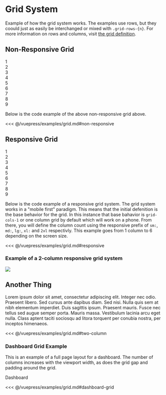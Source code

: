 # Grid System

Example of how the grid system works. The examples use rows, but they coould just as easily be interchanged or mixed with `.grid-rows-{n}`. For more information on rows and columns, visit [the grid definition](/css-documentation/grid/grid-template-columns.html).

## Non-Responsive Grid

<section class="mds">
  <!-- #region non-responsive -->
  <div class="grid grid-flow-row grid-cols-3 gap-4 text-center mt-20">
    <div class="rounded py-4 text-center bg-primary-inverted text-primary-inverted">1</div>
    <div class="rounded py-4 text-center bg-primary-inverted text-primary-inverted">2</div>
    <div class="rounded py-4 text-center bg-primary-inverted text-primary-inverted">3</div>
    <div class="rounded py-4 text-center bg-primary-inverted text-primary-inverted">4</div>
    <div class="rounded py-4 text-center bg-primary-inverted text-primary-inverted">5</div>
    <div class="rounded py-4 text-center bg-primary-inverted text-primary-inverted">6</div>
    <div class="rounded py-4 text-center bg-primary-inverted text-primary-inverted">7</div>
    <div class="rounded py-4 text-center bg-primary-inverted text-primary-inverted">8</div>
    <div class="rounded py-4 text-center bg-primary-inverted text-primary-inverted">9</div>
  </div>
  <!-- #endregion non-responsive -->
</section>

Below is the code example of the above non-responsive grid above.

<<< @/vuepress/examples/grid.md#non-responsive

## Responsive Grid

<section class="mds">
  <!-- #region responsive -->
  <div
    class="grid grid-flow-row grid-cols-1 gap-4 text-center sm:grid-cols-2 md:grid-cols-3 lg:grid-cols-4 xl:grid-cols-5 2xl:grid-cols-6 mt-20"
  >
    <div class="rounded py-4 text-center bg-primary-inverted text-primary-inverted">1</div>
    <div class="rounded py-4 text-center bg-primary-inverted text-primary-inverted">2</div>
    <div class="rounded py-4 text-center bg-primary-inverted text-primary-inverted">3</div>
    <div class="rounded py-4 text-center bg-primary-inverted text-primary-inverted">4</div>
    <div class="rounded py-4 text-center bg-primary-inverted text-primary-inverted">5</div>
    <div class="rounded py-4 text-center bg-primary-inverted text-primary-inverted">6</div>
    <div class="rounded py-4 text-center bg-primary-inverted text-primary-inverted">7</div>
    <div class="rounded py-4 text-center bg-primary-inverted text-primary-inverted">8</div>
    <div class="rounded py-4 text-center bg-primary-inverted text-primary-inverted">9</div>
  </div>
  <!-- #endregion responsive -->
</section>

Below is the code example of a responsive grid system. The grid system works in a "mobile first" paradigm. This means that the initial defenition is the base behavior for the grid. In this instance that base bahavior is `grid-cols-1` or one column grid by default which will work on a phone. From there, you will define the column count using the responsive prefix of `sm:`, `md:`, `lg:`, `xl:` and `2xl` respectivly. This example goes from 1 column to 6 depending on the screen size.

<<< @/vuepress/examples/grid.md#responsive

### Example of a 2-column responsive grid system

<section class="mds">
  <div class="mt-40">
    <!-- #region two-column -->
    <div class="grid grid-cols-1 gap-0 sm:grid-cols-5 sm:gap-56">
      <div class="col-span-2 border-b-2 mb-20 text-center border-primary-bg-dark bg-white sm:border-2 sm:rounded">
        <img src="https://picsum.photos/320" class="w-full h-full object-cover">
      </div>
      <div class="col-span-3">
        <h2 class="mt-0">Another Thing</h2>
        <p>Lorem ipsum dolor sit amet, consectetur adipiscing elit. Integer nec odio. Praesent libero. Sed cursus ante dapibus diam. Sed nisi. Nulla quis sem at nibh elementum imperdiet. Duis sagittis ipsum. Praesent mauris. Fusce nec tellus sed augue semper porta. Mauris massa. Vestibulum lacinia arcu eget nulla. Class aptent taciti sociosqu ad litora torquent per conubia nostra, per inceptos himenaeos. </p>
      </div>
    </div>
    <!-- #endregion two-column -->
  </div>
</section>

<<< @/vuepress/examples/grid.md#two-column

### Dashboard Grid Example

This is an example of a full page layout for a dashboard. The number of columns increases with the
viewport width, as does the grid gap and padding around the grid.

<section class="mds full-width">
  <div class="my-40 shadow-24 w-screen">
    <!-- #region dashboard-grid -->
    <mx-page-header pattern class="shadow-2">Dashboard</mx-page-header>
    <div class="p-24 md:p-40 xl:p-72">
      <div class="grid grid-cols-1 gap-16 md:grid-cols-2 md:gap-24 2xl:grid-cols-3 2xl:gap-40">
        <div class="elevation8 min-w-full p-24" v-for="n in 5" :key="'chart-' + n">
          <mx-chart type="line" :data.prop="chartData" :options.prop="chartOptions" />
        </div>
      </div>
    </div>
    <!-- #endregion dashboard-grid -->
  </div>
</section>

<<< @/vuepress/examples/grid.md#dashboard-grid

<script>
export default {
  data() {
    return {
      chartData: {
        labels: ['May', 'Jun', 'Jul', 'Aug', 'Sep', 'Oct', 'Nov', 'Dec'],
        datasets: [
          {
            label: 'Example data',
            data: [340, 930, 732, 321, 451, 482, 513, 397],
            borderColor: '#0457af'
          },
        ]
      },
      chartOptions: {
        plugins: {
          legend: {
            display: false
          }
        }
      }
    }
  }
}
</script>

<style scoped>
div.theme-default-content:not(.custom) {
    max-width: 100%;
}
div.theme-default-content:not(.custom) > *:not(.full-width) {
    max-width: 920px;
}
</style>
